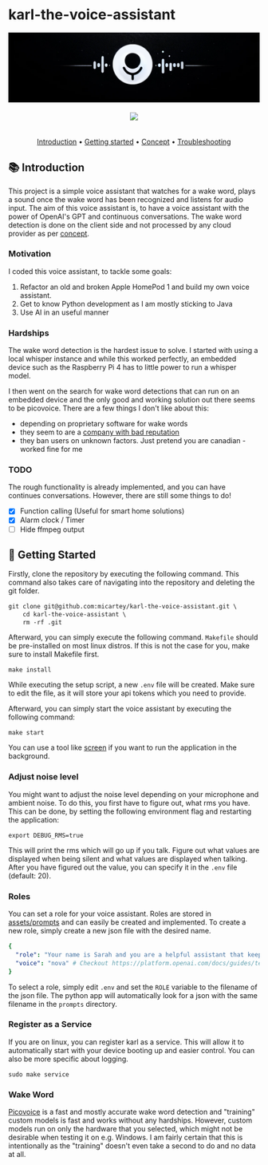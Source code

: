 # karl-the-voice-assistant

<div align="center">
    <img src=".github/assets/images/banner.png" />
</div>

<br />

<div align="center">
    <img
        src="https://img.shields.io/badge/Written%20in-python-%23F2B655?style=for-the-badge"
        height="30"
    />
</div>

<br />

<p align="center">
  <a href="#-introduction">Introduction</a> •
  <a href="#-getting-started">Getting started</a> •
  <a href="CONCEPT.md">Concept</a> •
  <a href="https://github.com/micartey/karl-the-voice-assistant/issues">Troubleshooting</a>
</p>

## 📚 Introduction


This project is a simple voice assistant that watches for a wake word, plays a sound once the wake word has been recognized and listens for audio input.
The aim of this voice assistant is, to have a voice assistant with the power of OpenAI's GPT and continuous conversations.
The wake word detection is done on the client side and not processed by any cloud provider as per [concept](CONCEPT.md).

### Motivation

I coded this voice assistant, to tackle some goals: 

1. Refactor an old and broken Apple HomePod 1 and build my own voice assistant.
2. Get to know Python development as I am mostly sticking to Java
3. Use AI in an useful manner

### Hardships

The wake word detection is the hardest issue to solve. 
I started with using a local whisper instance and while this worked perfectly, an embedded device such as the Raspberry Pi 4 has to little power to run a whisper model.

I then went on the search for wake word detections that can run on an embedded device and the only good and working solution out there seems to be picovoice.
There are a few things I don't like about this:

- depending on proprietary software for wake words
- they seem to are a [company with bad reputation](https://www.reddit.com/r/cscareerquestionsCAD/comments/qee7zp/picovoice_vancouver_interview_dlsde_roles/)
- they ban users on unknown factors. Just pretend you are canadian - worked fine for me

### TODO

The rough functionality is already implemented, and you can have continues conversations. 
However, there are still some things to do!  

- [x] Function calling (Useful for smart home solutions)
- [x] Alarm clock / Timer
- [ ] Hide ffmpeg output

## 🚀 Getting Started

Firstly, clone the repository by executing the following command. This command also takes care of navigating into the repository and deleting the git folder.

```
git clone git@github.com:micartey/karl-the-voice-assistant.git \
    cd karl-the-voice-assistant \
    rm -rf .git
```

Afterward, you can simply execute the following command. `Makefile` should be pre-installed on most linux distros. If this is not the case for you, make sure to install Makefile first.

```shell
make install
```

While executing the setup script, a new `.env` file will be created. Make sure to edit the file, as it will store your api tokens which you need to provide.

Afterward, you can simply start the voice assistant by executing the following command:

```shell
make start
```

You can use a tool like [screen](https://linuxize.com/post/how-to-use-linux-screen/) if you want to run the application in the background.

### Adjust noise level

You might want to adjust the noise level depending on your microphone and ambient noise.
To do this, you first have to figure out, what rms you have. 
This can be done, by setting the following environment flag and restarting the application:

```shell
export DEBUG_RMS=true
```

This will print the rms which will go up if you talk.
Figure out what values are displayed when being silent and what values are displayed when talking.
After you have figured out the value, you can specify it in the `.env` file (default: 20).

### Roles

You can set a role for your voice assistant. Roles are stored in [assets/prompts](https://github.com/micartey/karl-the-voice-assistant/tree/master/assets/prompts) and can easily be created and implemented.
To create a new role, simply create a new json file with the desired name.

```yaml
{
  "role": "Your name is Sarah and you are a helpful assistant that keeps its answers short but informative",
  "voice": "nova" # Checkout https://platform.openai.com/docs/guides/text-to-speech for other voices
}
```

To select a role, simply edit `.env` and set the `ROLE` variable to the filename of the json file.
The python app will automatically look for a json with the same filename in the `prompts` directory.

### Register as a Service

If you are on linux, you can register karl as a service.
This will allow it to automatically start with your device booting up and easier control.
You can also be more specific about logging.

```shell
sudo make service
```

### Wake Word

[Picovoice](https://picovoice.ai/) is a fast and mostly accurate wake word detection and "training" custom models is fast and works without any hardships.
However, custom models run on only the hardware that you selected, which might not be desirable when testing it on e.g. Windows. 
I am fairly certain that this is intentionally as the "training" doesn't even take a second to do and no data at all.